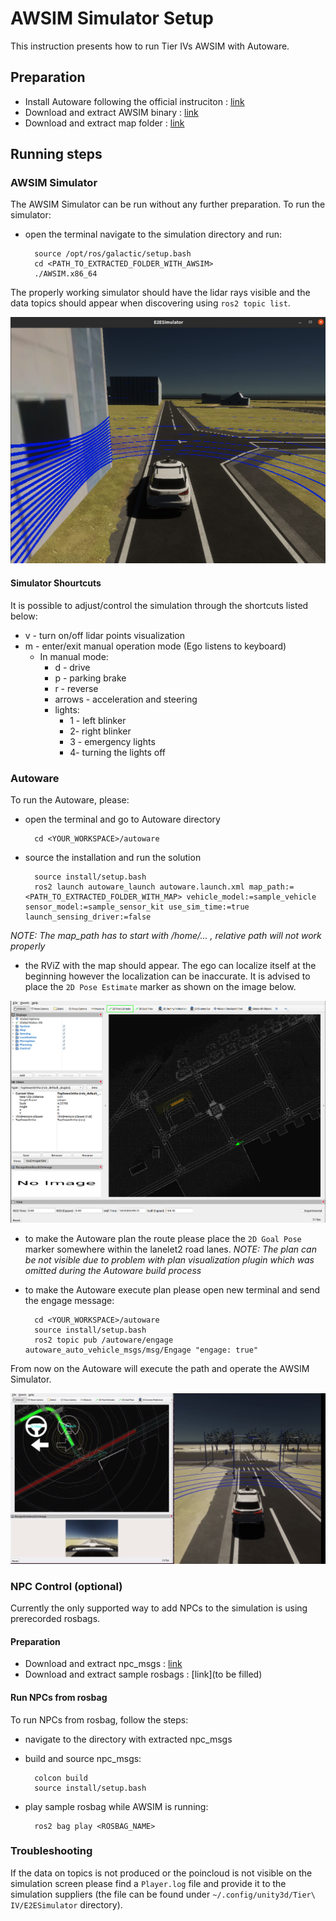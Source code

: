 # AWSIM Simulator Setup

This instruction presents how to run Tier IVs AWSIM with Autoware.

## Preparation

- Install Autoware following the official instruciton : [link](https://autowarefoundation.github.io/autoware-documentation/main/installation/autoware/source-installation/)
- Download and extract AWSIM binary : [link](https://drive.google.com/file/d/1jgB_A5cSso9dzcNffQYthe07GG07QLQh/view?usp=sharing)
- Download and extract map folder : [link](https://drive.google.com/file/d/1vGFI0o0zQ-gRZYqKrPbnrtCN3c3-92Fy/view?usp=sharing)

## Running steps

### AWSIM Simulator

The AWSIM Simulator can be run without any further preparation. To run the simulator:

- open the terminal navigate to the simulation directory and run:

        source /opt/ros/galactic/setup.bash
        cd <PATH_TO_EXTRACTED_FOLDER_WITH_AWSIM>
        ./AWSIM.x86_64

The properly working simulator should have the lidar rays visible and the data topics should appear when discovering using `ros2 topic list`.

![correctly working simulator](./images/workingSim.png)

#### Simulator Shourtcuts

It is possible to adjust/control the simulation through the shortcuts listed below:

- v - turn on/off lidar points visualization
- m - enter/exit manual operation mode (Ego listens to keyboard)
  - In manual mode:
    - d - drive
    - p - parking brake
    - r - reverse
    - arrows - acceleration and steering
    - lights:
      - 1 - left blinker
      - 2- right blinker
      - 3 - emergency lights
      - 4- turning the lights off

### Autoware

To run the Autoware, please:

- open the terminal and go to Autoware directory

        cd <YOUR_WORKSPACE>/autoware

- source the installation and run the solution

        source install/setup.bash
        ros2 launch autoware_launch autoware.launch.xml map_path:=<PATH_TO_EXTRACTED_FOLDER_WITH_MAP> vehicle_model:=sample_vehicle sensor_model:=sample_sensor_kit use_sim_time:=true launch_sensing_driver:=false

_NOTE: The map_path has to start with /home/... , relative path will not work properly_

- the RViZ with the map should appear. The ego can localize itself at the beginning however the localization can be inaccurate. It is advised to place the `2D Pose Estimate` marker as shown on the image below.

![how to initialize autoware](./images/initializeAutoware.png)

- to make the Autoware plan the route please place the `2D Goal Pose` marker somewhere within the lanelet2 road lanes. _NOTE: The plan can be not visible due to problem with plan visualization plugin which was omitted during the Autoware build process_

- to make the Autoware execute plan please open new terminal and send the engage message:

        cd <YOUR_WORKSPACE>/autoware
        source install/setup.bash
        ros2 topic pub /autoware/engage autoware_auto_vehicle_msgs/msg/Engage "engage: true"

From now on the Autoware will execute the path and operate the AWSIM Simulator.

![AWSIM with autoware](./images/awf_awsim.png)

### NPC Control (optional)

Currently the only supported way to add NPCs to the simulation is using prerecorded rosbags.

#### Preparation

- Download and extract npc_msgs : [link](https://drive.google.com/file/d/1fMvjOnz7Z0cGXotwdOAhBfLPYO52ssp0/view?usp=sharing)
- Download and extract sample rosbags : [link](to be filled)

#### Run NPCs from rosbag

To run NPCs from rosbag, follow the steps:

- navigate to the directory with extracted npc_msgs
- build and source npc_msgs:

        colcon build
        source install/setup.bash

- play sample rosbag while AWSIM is running:

        ros2 bag play <ROSBAG_NAME>

### Troubleshooting

If the data on topics is not produced or the poincloud is not visible on the simulation screen please find a `Player.log` file and provide it to the simulation suppliers (the file can be found under `~/.config/unity3d/Tier\ IV/E2ESimulator` directory).
